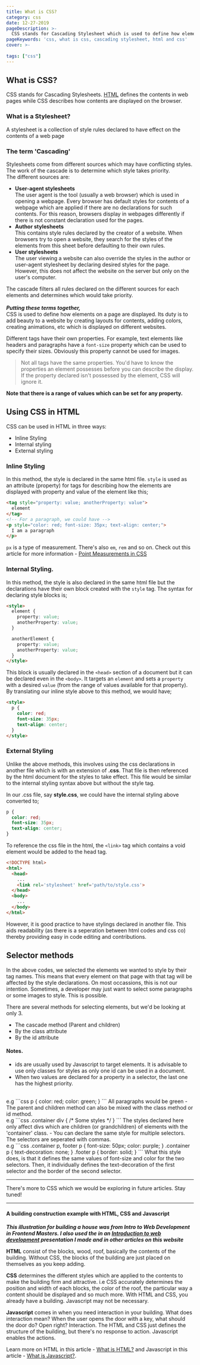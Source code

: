 ```yaml
---
title: What is CSS?
category: css
date: 12-27-2019
pageDescription: >-
  CSS stands for Cascading Stylesheet which is used to define how elements on a page are displayed. Its duty is to add beauty to a website by creating layouts for contents, adding colors, creating animations, etc.
pageKeywords: 'css, what is css, cascading stylesheet, html and css'
cover: >-
  
tags: ["css"]
---
```

## What is CSS?
CSS stands for Cascading Stylesheets. [HTML](https://thewebfor5.com/what-is-html) defines the contents in web pages while CSS describes how contents are displayed on the browser.

### What is a Stylesheet?
A stylesheet is a collection of style rules declared to have effect on the contents of a web page

### The term 'Cascading'
Stylesheets come from different sources which may have conflicting styles. The work of the cascade is to determine which style takes priority.<br/>
The different sources are:
- **User-agent stylesheets**<br/>
  The user agent is the tool (usually a web browser) which is used in opening a webpage. Every browser has default styles for contents of a webpage which are applied if there are no declarations for such contents. For this reason, browsers display in webpages differently if there is not constant declaration used for the pages.
- **Author stylesheets**<br/>
  This contains style rules declared by the creator of a website. When browsers try to open a website, they search for the styles of the elements from this sheet before defaulting to their own rules.
- **User stylesheets**<br/>
  The user viewing a website can also override the styles in the author or user-agent stylesheet by declaring desired styles for the page. However, this does not affect the website on the server but only on the user's computer.

The cascade filters all rules declared on the different sources for each elements and determines which would take priority.
<br/><br/>
***Putting these terms together,***<br/>
CSS is used to define how elements on a page are displayed. Its duty is to add beauty to a website by creating layouts for contents, adding colors, creating animations, etc which is displayed on different websites.

Different tags have their own properties. For example, text elements like headers and paragraphs have a `font-size` property which can be used to specify their sizes. Obviously this property cannot be used for images.

> Not all tags have the same properties. You'd have to know the properties an element possesses before you can describe the display. If the property declared isn't possessed by the element, CSS will ignore it.

**Note that there is a range of values which can be set for any property.**

## Using CSS in HTML
CSS can be used in HTML in three ways:
* Inline Styling
* Internal styling
* External styling

### Inline Styling
In this method, the style is declared in the same html file. `style` is used as an attribute (property) for tags for describing how the elements are displayed with property and value of the element like this;
```html
<tag style="property: value; anotherProperty: value">
  element
</tag>
<!-- For a paragraph, we could have -->
<p style="color: red; font-size: 35px; text-align: center;">
  I am a paragraph
</p>
```
`px` is a type of measurement. There's also `em`, `rem` and so on. Check out this article for more information - [Point Measurements in CSS]()

### Internal Styling.
In this method, the style is also declared in the same html file but the declarations have their own block created with the `style` tag. The syntax for declaring style blocks is;
```html
<style>
  element {
    property: value;
    anotherProperty: value;
  }

  anotherElement {
    property: value;
    anotherProperty: value;
  }
</style>
```

This block is usually declared in the `<head>` section of a document but it can be declared even in the `<body>`. It targets an `element` and sets a `property` with a desired `value` (from the range of values available for that property). By translating our inline style above to this method, we would have;
```html
<style>
  p {
    color: red;
    font-size: 35px;
    text-align: center;
  }
</style>
```

### External Styling
Unlike the above methods, this involves using the css declarations in another file which is with an extension of **.css**. That file is then referenced by the html document for the styles to take effect. This file would be similar to the internal styling syntax above but without the style tag.

In our .css file, say **style.css**, we could have the internal styling above converted to;
```css
p {
  color: red;
  font-size: 35px;
  text-align: center;
}
```
To reference the css file in the html, the `<link>` tag which contains a void element would be added to the head tag.
```html
<!DOCTYPE html>
<html>
  <head>
    ...
    <link rel='stylesheet' href='path/to/style.css'>
  </head>
  <body>
    ...
  </body>
</html>
```
However, it is good practice to have stylings declared in another file. This aids readability (as there is a seperation between html codes and css co) thereby providing easy in code editing and contributions.
<br/>
## Selector methods
In the above codes, we selected the elements we wanted to style by their tag names. This means that every element on that page with that tag will be affected by the style declarations. On most occassions, this is not our intention. Sometimes, a developer may just want to select some paragraphs or some images to style. This is possible.

There are several methods for selecting elements, but we'd be looking at only 3.
- The cascade method (Parent and children)
- By the class attribute
- By the id attribute

#### Notes.
- ids are usually used by Javascript to target elements. It is advisable to use only classes for styles as only one id can be used in a document.
- When two values are declared for a property in a selector, the last one has the highest priority.
<br/>
e.g
```css
p {
    color: red;
    color: green;
}
```
All paragraphs would be green
- The parent and children method can also be mixed with the class method or id method.
<br/>
e.g
```css
.container div {
  /* Some styles */
}
```
The styles declared here only affect divs which are children (or grandchildren) of elements with the 'container' class.
- You can declare the same style for multiple selectors. The selectors are seperated with commas.
<br/>
e.g
```css
.container p, footer p {
    font-size: 50px;
    color: purple;
}
.container p {
    text-decoration: none;
}
.footer p {
    border: solid;
}
```
What this style does, is that it defines the same values of font-size and color for the two selectors. Then, it individually defines the text-decoration of the first selector and the border of the second selector.

---
There's more to CSS which we would be exploring in future articles. Stay tuned!
<br/>

-----
#### A building construction example with HTML, CSS and Javascript
***This illustration for building a house was from Intro to Web Development in Frontend Masters. I also used the in an [Introduction to web development](https://docs.google.com/presentation/d/1FQYRiO8JR1Rgo11PiM5F43KgViuhBsYkftXPRoIAofE/edit#slide=id.g60460f161e_0_36) presentation I made and in other articles on this website***

**HTML** consist of the blocks, wood, roof, basically the contents of the building. Without CSS, the blocks of the building are just placed on themselves as you keep adding.

**CSS** determines the different styles which are applied to the contents to make the building firm and attractive. i.e CSS accurately determines the position and width of each blocks, the color of the roof, the particular way a content should be displayed and so much more.
With HTML and CSS, you already have a building. Javascript may not be necessary.

**Javascript** comes in when you need interaction in your building. What does interaction mean?
When the user opens the door with a key, what should the door do? Open right? Interaction.
The HTML and CSS just defines the structure of the building, but there's no response to action. Javascript enables the actions.

Learn more on HTML in this article - [What is HTML?](/p/html/what-is-html) and Javascript in this article - [What is Javascript?](/p/javascript/what-is-javascript).